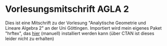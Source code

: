 # Vorlesungsmitschrift AGLA 2

Dies ist eine Mitschrift zu der Vorlesung "Analytische Geometrie und Lineare Algebra 2" an der Uni Göttingen. 
Importiert wird mein eigenes Paket "hrftex", das [hier](https://github.com/r0uv3n/hrftex) (manuell) installiert werden kann 
(über CTAN ist dieses leider nicht zu erhalten)

